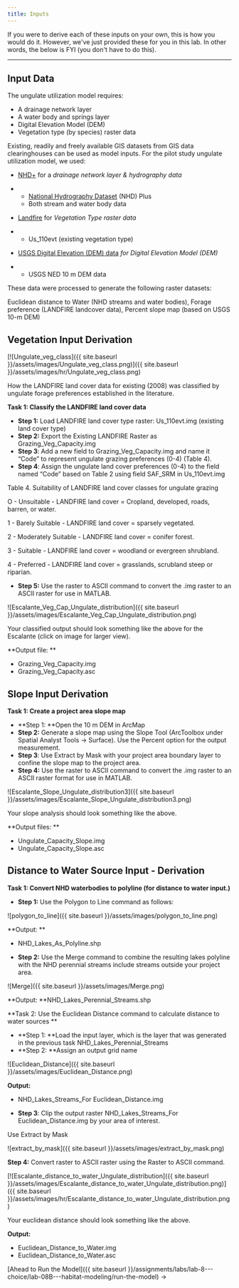 ```yaml
---
title: Inputs
---
```


If you were to derive each of these inputs on your own, this is how you would do it. However, we've just provided these for you in this lab. In other words, the below is FYI (you don't have to do this).

------

## Input Data

The ungulate utilization model requires:

- A drainage network layer 
- A water body and springs layer
- Digital Elevation Model (DEM)
- Vegetation type (by species) raster data

Existing, readily and freely available GIS datasets from GIS data clearinghouses can be used as model inputs. For the pilot study ungulate utilization model, we used: 

- [NHD+](http://www.horizon-systems.com/nhdplus/) for a *drainage network layer & hydrography data*

- - [National Hydrography Dataset](http://www.horizon-systems.com/nhdplus/) (NHD) Plus 
  - Both stream and water body data 

- [Landfire](http://www.landfire.gov/) for *Vegetation Type raster data*

- - Us_110evt (existing vegetation type) 

- [USGS Digital Elevation (DEM) data](http://ned.usgs.gov/) *for Digital Elevation Model (DEM)*

- - USGS NED 10 m DEM data

These data were processed to generate the following raster datasets:

Euclidean distance to Water (NHD streams and water bodies), Forage preference (LANDFIRE landcover data), Percent slope map (based on USGS 10-m DEM)

## Vegetation Input Derivation

[![Ungulate_veg_class]({{ site.baseurl }}/assets/images/Ungulate_veg_class.png)]({{ site.baseurl }}/assets/images/hr/Ungulate_veg_class.png)

How the LANDFIRE land cover data for existing (2008) was classified by ungulate forage preferences established in the literature.

**Task 1: Classify the LANDFIRE land cover data**

- **Step 1:** Load LANDFIRE land cover type raster: Us_110evt.img (existing land cover type)
- **Step 2:** Export the Existing LANDFIRE Raster as Grazing_Veg_Capacity.img
- **Step 3**: Add a new field to Grazing_Veg_Capacity.img and name it “Code” to represent ungulate grazing preferences (0-4) (Table 4).
- **Step 4**: Assign the ungulate land cover preferences (0-4) to the field named “Code” based on Table 2 using field SAF_SRM in Us_110evt.img

Table 4. Suitability of LANDFIRE land cover classes for ungulate grazing

O - Unsuitable - LANDFIRE land cover = Cropland, developed, roads, barren, or water.

1 - Barely Suitable - LANDFIRE land cover = sparsely vegetated.

2 - Moderately Suitable - LANDFIRE land cover = conifer forest.

3 - Suitable - LANDFIRE land cover = woodland or evergreen shrubland.

4 - Preferred - LANDFIRE land cover = grasslands, scrubland steep or riparian.

- **Step 5:** Use the raster to ASCII command to convert the .img raster to an ASCII raster for use in MATLAB.

![Escalante_Veg_Cap_Ungulate_distribution]({{ site.baseurl }}/assets/images/Escalante_Veg_Cap_Ungulate_distribution.png)

Your classified output should look something like the above for the Escalante (click on image for larger view).

**Output file: **

- Grazing_Veg_Capacity.img 
- Grazing_Veg_Capacity.asc

## Slope Input Derivation

**Task 1: Create a project area slope map**

- **Step 1: **Open the 10 m DEM in ArcMap
- **Step 2:** Generate a slope map using the Slope Tool (ArcToolbox under Spatial Analyst Tools -> Surface). Use the Percent option for the output measurement.
- **Step 3**: Use Extract by Mask with your project area boundary layer to confine the slope map to the project area.
- **Step 4:** Use the raster to ASCII command to convert the .img raster to an ASCII raster format for use in MATLAB.

![Escalante_Slope_Ungulate_distribution3]({{ site.baseurl }}/assets/images/Escalante_Slope_Ungulate_distribution3.png)

Your slope analysis should look something like the above.

**Output files: **

- Ungulate_Capacity_Slope.img 
- Ungulate_Capacity_Slope.asc 

## Distance to Water Source Input - Derivation

**Task 1: Convert NHD waterbodies to polyline (for distance to water input.)**

- **Step 1:** Use the Polygon to Line command as follows:

![polygon_to_line]({{ site.baseurl }}/assets/images/polygon_to_line.png)

**Output: **

- NHD_Lakes_As_Polyline.shp


- **Step 2:** Use the Merge command to combine the resulting lakes polyline with the NHD perennial streams include streams outside your project area.

![Merge]({{ site.baseurl }}/assets/images/Merge.png)

**Output: **NHD_Lakes_Perennial_Streams.shp 

**Task 2: Use the Euclidean Distance command to calculate distance to water sources **

- **Step 1: **Load the input layer, which is the layer that was generated in the previous task NHD_Lakes_Perennial_Streams
- **Step 2: **Assign an output grid name

![Euclidean_Distance]({{ site.baseurl }}/assets/images/Euclidean_Distance.png)

**Output:**

- NHD_Lakes_Streams_For Euclidean_Distance.img


-  **Step 3**: Clip the output raster NHD_Lakes_Streams_For Euclidean_Distance.img by your area of interest.

Use Extract by Mask

![extract_by_mask]({{ site.baseurl }}/assets/images/extract_by_mask.png)

**Step 4:** Convert raster to ASCII raster using the Raster to ASCII command.

[![Escalante_distance_to_water_Ungulate_distribution]({{ site.baseurl }}/assets/images/Escalante_distance_to_water_Ungulate_distribution.png)]({{ site.baseurl }}/assets/images/hr/Escalante_distance_to_water_Ungulate_distribution.png)

Your euclidean distance should look something like the above.

**Output:** 

- Euclidean_Distance_to_Water.img
- Euclidean_Distance_to_Water.asc

[Ahead to Run the Model]({{ site.baseurl }}/assignments/labs/lab-8---choice/lab-08B---habitat-modeling/run-the-model) →

